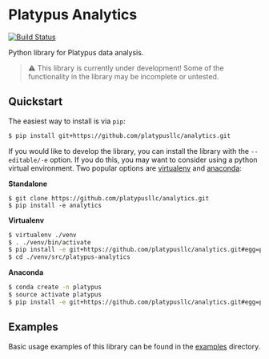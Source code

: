 # Platypus Analytics #

[![Build Status](https://travis-ci.org/platypusllc/analytics.svg)](https://travis-ci.org/platypusllc/analytics)

Python library for Platypus data analysis.

 >:warning: This library is currently under development!  Some of the functionality in the library may be incomplete or untested.

## Quickstart ##

The easiest way to install is via `pip`:
```bash
$ pip install git+https://github.com/platypusllc/analytics.git
```

If you would like to develop the library, you can install the library with the `--editable/-e` option.  If you do this, you may want to consider using a python virtual environment.  Two popular options are [virtualenv][1] and [anaconda][2]:

**Standalone**
```
$ git clone https://github.com/platypusllc/analytics.git
$ pip install -e analytics
```

**Virtualenv**
```bash
$ virtualenv ./venv
$ . ./venv/bin/activate
$ pip install -e git+https://github.com/platypusllc/analytics.git#egg=platypus-analytics
$ cd ./venv/src/platypus-analytics
```

**Anaconda**
```bash
$ conda create -n platypus
$ source activate platypus
$ pip install -e git+https://github.com/platypusllc/analytics.git#egg=platypus-analytics
```

## Examples ##

Basic usage examples of this library can be found in the [examples](examples) directory.

[1]: http://docs.python-guide.org/en/latest/dev/virtualenvs/
[2]: https://www.continuum.io/documentation
